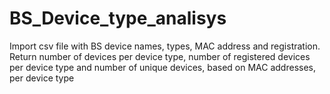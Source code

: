 # BS_Device_type_analisys
Import csv file with BS device names, types, MAC address and registration. 
Return number of devices per device type, number of registered devices per device type and number of unique devices, based on MAC addresses, per device type
